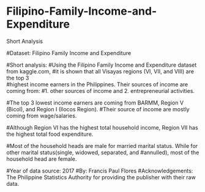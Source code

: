 # Filipino-Family-Income-and-Expenditure
Short Analysis


#Dataset: Filipino Family Income and Expenditure

#Short analysis: 
#Using the Filipino Family Income and Expenditure dataset from kaggle.com, 
#it is shown that all Visayas regions (VI, VII, and VIII) are the top 3  
#highest income earners in the Philippines. Their sources of income are coming from:
#1. other sources of income and 2. entrepreneurial activities.

#The top 3 lowest income earners are coming from BARMM, Region V (Bicol), and Region I (Ilocos Region). 
#Their source of income are mostly coming from wage/salaries.

#Although Region VI has the highest total household income, Region VII has the highest total food expenditure.

#Most of the household heads are male for married marital status. While for other marital status(single, widowed, separated, and
#annulled), most of the household head are female.

#Year of data source: 2017
#By: Francis Paul Flores
#Acknowledgements: The Philippine Statistics Authority for providing the publisher with their raw data.
